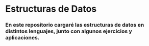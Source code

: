 # __Estructuras de Datos__
### En este repositorio cargaré las estructuras de datos en distintos lenguajes, junto con algunos ejercicios y aplicaciones.
